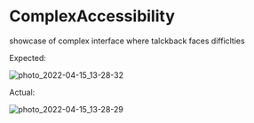 # ComplexAccessibility
showcase of complex interface where talckback faces difficlties


Expected:

![photo_2022-04-15_13-28-32](https://user-images.githubusercontent.com/9080415/163560622-8b7738f7-311d-4521-8329-1dd6d5ddf70d.jpg)


Actual:

![photo_2022-04-15_13-28-29](https://user-images.githubusercontent.com/9080415/163560624-1e17ac6d-9283-4ca6-a38d-7d8e52456419.jpg)
